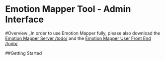 <h1>
  Emotion Mapper Tool - Admin Interface
</h1>

#Overview
_In order to use Emotion Mapper fully, please also download the [Emotion Mapper Server /todo/]() and the [Emotion Mapper User Front End /todo/]()

##Getting Started
